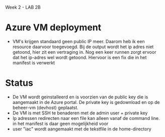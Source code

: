 Week 2 - LAB 2B
# Azure VM deployment
* VM's krijgen standaard geen public IP meer. Daarom heb ik een resource daarvoor toegevoegd.
Bij de output wordt het ip adres niet getoond, hier zit een vertraging in. Nog een keer runnen zorgt ervoor dat het ip-adres wel wordt getoond. Hiervoor is een fix die in het manifest is verwerkt
# Status
* De VM wordt geinstalleerd en is voorzien van de public key die is aangemaakt in de Azure portal. De private key is gedownload en op de beheer-vm (devhost) geplaatst.
* De VM is met SSH te benaderen met de admin user + private key
* Ip adressen redirecten naar een file kan alleen vanaf de command line. in het manifest is daar geen mogelijkheid voor
* user "iac" wordt aangemaakt met de tekstfile in de home-directory
